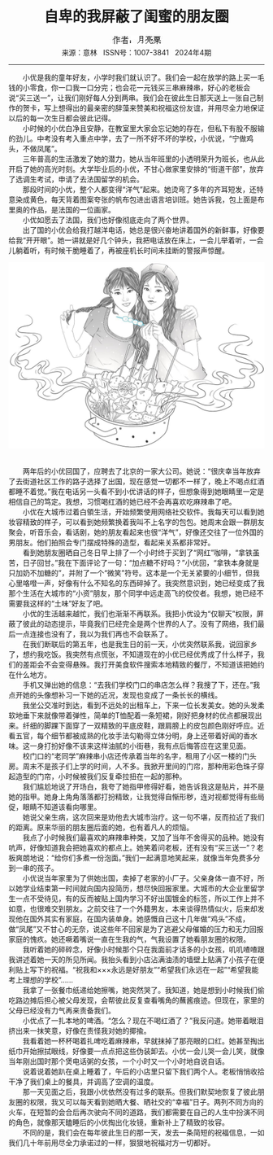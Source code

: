 # <center>自卑的我屏蔽了闺蜜的朋友圈</center> 

<div align=center><img src="https://raw.githubusercontent.com/leaguecn/magazines/main/img_authors/%25d7%25f7%25d5%25df%25a3%25ba%25d4%25c2%25c1%25c1%25cb%25da.jpg"></div> 

<center>来源：意林   ISSN号：1007-3841   2024年4期</center> 


* * *


　　小优是我的童年好友，小学时我们就认识了。我们会一起在放学的路上买一毛钱的小零食，你一口我一口分完；也会花一元钱买三串麻辣串，好心的老板会说“买三送一”，让我们刚好每人分到两串。我们会在彼此生日那天送上一张自己制作的贺卡，写上想得出的最亲密的辞藻来赞美和祝福这份友谊，并用尽全力地保证以后的每一次生日都会彼此记得。  
　　小时候的小优白净且安静，在教室里大家会忘记她的存在，但私下有股不服输的劲儿。中考没有考入重点中学，去了一所不好不坏的学校，小优说，“宁做鸡头，不做凤尾”。  
　　三年普高的生活激发了她的潜力，她从当年班里的小透明荣升为班长，也从此开启了她的高光时刻。大学毕业后的小优，不甘心做家里安排的“街道干部”，放弃了选调生考试，申请了去法国留学的机会。  
　　那段时间的小优，整个人都变得“洋气”起来。她烫弯了多年的齐耳短发，还特意染成黄色，每天背着图案夸张的帆布包进出语言培训班。她告诉我，包上面是布里奥的作品，是法国的一位画家。  
　　小优如愿去了法国，我们也好像彻底走向了两个世界。  
　　出了国的小优会给我打越洋电话，她总是很兴奋地讲着国外的新鲜事，好像要给我“开开眼”。她一讲就是好几个钟头，我把电话放在床上，一会儿举着听，一会儿躺着听，有时候干脆睡着了，再被座机长时间未挂断的警报声惊醒。

![](https://raw.githubusercontent.com/leaguecn/magazines/main/img/yili20240445-1-l.jpg)

  
<br>　　两年后的小优回国了，应聘去了北京的一家大公司。她说：“很庆幸当年放弃了去街道社区工作的路子选择了出国，现在感觉一切都不一样了，晚上不喝点红酒都睡不着觉。”我在电话另一头看不到小优讲话的样子，但想象得到她眼睛里一定是相信自己的笃定。我想，习惯喝红酒的她已经不会再喜欢吃麻辣串了吧。  
　　小优在大城市过着白領生活，开始频繁使用网络社交软件。我每天可以看到她妆容精致的样子，可以看到她频繁换着我叫不上名字的包包。她周末会跟一群朋友聚会，听音乐会，看话剧，她的朋友看起来也很“洋气”，好像还交往了一位外国的男朋友。他们拍照会专门摆成特殊的造型，看起来关系都非常好。  
　　看到她朋友圈晒自己冬日早上排了一个小时终于买到了“网红”咖啡，“拿铁虽苦，日子回甘。”我在下面评论了一句：“加点糖不好吗？”小优回，“拿铁本身就是只加奶不加糖的”，并附了一个“微笑”符号。这本是一个无关紧要的小细节，但我心里咯噔一声，好像有什么不知名的东西碎掉了。我突然意识到，她已经变成了我那个生活在大城市的“小资”朋友，那个同学中远走高飞的佼佼者。我想，她已经不需要我这样的“土味”好友了吧。  
　　小优的生活越来越忙，我们也渐渐不再联系。我把小优设为“仅聊天”权限，屏蔽了彼此的动态提示，毕竟我们已经完全是两个世界的人了。没有了网络，我们最后一点连接也没有了，我以为我们再也不会联系了。  
　　在我们断联后的第五年，也是我生日的前一天，小优突然联系我，说回家乡了，想约我吃饭。我突然有点慌张，不知道现在的小优已经优秀成了什么样子，我们的差距会不会变得悬殊。我打开美食软件搜索本地精致的餐厅，不知道该把她约在什么地方。  
　　手机又弹出她的信息：“去我们学校门口的串店怎么样？我搜了下，还在。”我点开她的头像想补习一下她的近况，发现也变成了一条长长的横线。  
　　我坐公交准时到达，看到不远处的出租车上，下来一位长发美女。她的头发柔软地垂下来就像带着弹性，简单的T恤配着一条短裙，刚好把身材的优点都展现出来。纤细的脚踝下面穿了一双精致的平底皮鞋，跟肩膀上的皮包颜色刚好呼应。近看五官，每个细节都被成熟的化妆手法勾勒得立体分明，身上还带着好闻的香水味。这一身打扮好像不该来这样油腻的小街巷，我有点后悔答应在这里见面。  
　　校门口的“老同学”麻辣串小店还传承着当年的名字，租用了小区一楼的门头房。周末不是孩子们上学的时间，人不多。我掀开里间的门帘，那种用彩色珠子穿起造型的门帘，小时候被我们反复牵拉扭在一起的那种。  
　　我们尴尬地说了开场白，我夸了她指甲修得好看，她告诉我这是贴片，并不是她的指甲。她身上角角落落都打扮精致，让我觉得自惭形秽，连对视都觉得有些局促，眼睛不知道该看向哪里。  
　　她说父亲生病，这次回来是劝他去大城市治疗。这一句不堪，反而拉近了我们的距离。原来华丽的朋友圈后面的她，也有着凡人的烦恼。  
　　我点了小时候我们最喜欢的麻辣串种类，又加了当年不舍得买的品种。她没有吭声，好像知道我会把她喜欢的都点上。她笑着问老板，还有没有“买三送一”？老板爽朗地说：“给你们多煮一份泡面。”我们一起满意地笑起来，就像当年免费多分到一串的孩子。  
　　小优说当年家里为了供她出国，卖掉了老家的小厂子。父亲身体一直不好，所以她学业结束第一时间就向国内投简历，想尽快回报家里。大城市的大企业里留学生一点不受待见，有的反而被贴上国内学习不好出国镀金的标签，所以工作上并不如意，也很难交到朋友。之前交往了一个外籍男友，本来谈得热情似火，后来却发现他在国外其实有家庭，在国内装单身。她感慨自己这十几年做“鸡头”不成，做“凤尾”又不甘心的无奈，说这些年不回家是为了逃避父母催婚的压力和无力回报家庭的愧疚。她还噘着嘴说一直在生我的气，气我设置了她看朋友圈的权限。  
　　我听着她的碎碎念，好像小时候那个只在我面前才话多的小女孩，叽叽喳喳跟我讲述着她一天的所见所闻。我抬头看到小店沾满油渍的墙壁上贴满了小孩子在便利贴上写下的祝福。“祝我和×××永远是好朋友”“希望我们永远在一起”“希望我能考上理想的学校”……  
　　我拿了一张餐巾纸递给她擦嘴，她突然哭了。我知道，她是想到小时候我们偷吃路边摊后担心被父母发现，会帮彼此反复查看嘴角的蘸酱痕迹。但现在，家里的父母已经没有力气再来责备我们。  
　　小优点了一扎本地的啤酒。“怎么？现在不喝红酒了？”我反问道。她带着眼泪挤出来一抹笑意，好像在责怪我对她的揶揄。  
　　我看着她一杯杯喝着扎啤吃着麻辣串，早就抹掉了那亮眼的口红。她甚至掏出纸巾开始擦拭眼线，好像要一点点把这些伪装卸去。小优一会儿哭一会儿笑，就像当年刚出国时那个煲电话粥的女孩，一个小时又一个小时地自说自话。  
　　说着说着她趴在桌上睡着了，午后的小店里只留下我们两个人。老板悄悄收拾干净了我们桌上的餐具，并调高了空调的温度。  
　　那一天见面之后，我跟小优依然没有过多的联系。但我们默契地恢复了彼此朋友圈的权限，我又可以每天看到她晒大餐、晒社交的“幸福”日子。两列不同方向的火车，在短暂的会合后再次驶向不同的道路，我们都需要在自己的人生中扮演不同的角色，就像那天瞌睡后的小优掏出化妆镜，重新补上了精致的妆容。  
　　不同的是，我们会在每年彼此生日的那一天，发去一条简短的祝福信息，一如我们几十年前用尽全力承诺过的一样，狠狠地祝福对方一切都好。